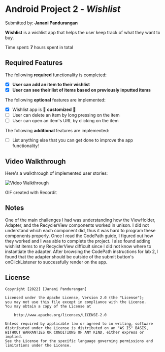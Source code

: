 # Android Project 2 - *Wishlist*

Submitted by: **Janani Pandurangan**

**Wishlist** is a wishlist app that helps the user keep track of what they want to buy.

Time spent: **7** hours spent in total

## Required Features

The following **required** functionality is completed:

- [x] **User can add an item to their wishlist**
- [x] **User can see their list of items based on previously inputted items**

The following **optional** features are implemented:

- [x] Wishlist app is 🎨 **customized** 🎨
- [ ] User can delete an item by long pressing on the item
- [ ] User can open an item's URL by clicking on the item

The following **additional** features are implemented:

* [ ] List anything else that you can get done to improve the app functionality!

## Video Walkthrough

Here's a walkthrough of implemented user stories:

<img src='https://recordit.co/cOnuTyHplu.gif' title='Video Walkthrough' width='' alt='Video Walkthrough' />

GIF created with Recordit

## Notes

One of the main challenges I had was understanding how the ViewHolder, Adapter, and the RecyclerView components worked in unison. I did not understand which 
each component did, thus it was hard to program these components properly. Once I read the CodePath guide, I figured out how they worked and I was able to 
complete the project. I also found adding wishlist items to my RecyclerView difficult since I did not know where to instantiate the adapter. After browsing
the CodePath instructions for lab 2, I found that the adapter should be outside of the submit button's onClickListener to successfully render on the app.

## License

    Copyright [2022] [Janani Pandurangan]

    Licensed under the Apache License, Version 2.0 (the "License");
    you may not use this file except in compliance with the License.
    You may obtain a copy of the License at

        http://www.apache.org/licenses/LICENSE-2.0

    Unless required by applicable law or agreed to in writing, software
    distributed under the License is distributed on an "AS IS" BASIS,
    WITHOUT WARRANTIES OR CONDITIONS OF ANY KIND, either express or implied.
    See the License for the specific language governing permissions and
    limitations under the License.
